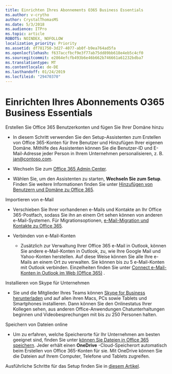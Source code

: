 ```yaml
---
title: Einrichten Ihres Abonnements O365 Business Essentials
ms.author: v-crytho
author: CrystalThomasMS
ms.date: 5/3/2018
ms.audience: ITPro
ms.topic: article
ROBOTS: NOINDEX, NOFOLLOW
localization_priority: Priority
ms.assetid: df781750-3d27-4077-ab0f-b9ea764ad5fa
ms.openlocfilehash: f637accfbcf9e3f77ab75dd89bb618e4eb5c4cf0
ms.sourcegitcommit: e2864efcfb493b6e46b662b746661a61232bdba7
ms.translationtype: MT
ms.contentlocale: de-DE
ms.lasthandoff: 01/24/2019
ms.locfileid: "29470370"
---
```

# <a name="setting-up-your-o365-business-essentials-subscription"></a>Einrichten Ihres Abonnements O365 Business Essentials

Erstellen Sie Office 365 Benutzerkonten und fügen Sie Ihrer Domäne hinzu
  
- In diesem Schritt verwenden Sie den Setup-Assistenten zum Erstellen von Office 365-Konten für Ihre Benutzer und Hinzufügen Ihrer eigenen Domäne. Mithilfe des Assistenten können Sie die Benutzer-ID und E-Mail-Adresse jeder Person in Ihrem Unternehmen personalisieren, z. B. jan@contoso.com.
    
- Wechseln Sie zum [Office 365 Admin Center](https://login.partner.microsoftonline.cn/).
    
- Wählen Sie, um den Assistenten zu starten, **Wechseln Sie zum Setup**. Finden Sie weitere Informationen finden Sie unter [Hinzufügen von Benutzern und Domäne zu Office 365](https://support.office.com/en-US/Article/Add-users-and-domain-to-Office-365-6383f56d-3d09-4dcb-9b41-b5f5a5efd611).
    
Importieren von e-Mail
  
- Verschieben Sie Ihrer vorhandenen e-Mails und Kontakte an Ihr Office 365-Postfach, sodass Sie ihn an einem Ort sehen können von anderen e-Mail-Systemen. Für Migrationsoptionen, [e-Mail-Migration und Kontakte zu Office 365](https://support.office.com/en-US/Article/Migrate-email-and-contacts-to-Office-365-a3e3bddb-582e-4133-8670-e61b9f58627e).
    
- Verbinden von e-Mail-Konten
    
  - Zusätzlich zur Verwaltung Ihrer Office 365 e-Mail in Outlook, können Sie andere e-Mail-Konten in Outlook, zu, wie Ihre Google Mail und Yahoo-Konten herstellen. Auf diese Weise können Sie alle Ihre e-Mails an einem Ort zu verwalten. Sie können bis zu 5 e-Mail-Konten mit Outlook verbinden. Einzelheiten finden Sie unter [Connect e-Mail-Konten in Outlook im Web (Office 365)](https://support.office.com/en-US/Article/Connect-email-accounts-in-Outlook-on-the-web-Office-365-d7012ff0-924f-4f78-8aca-c3912d886c4d) . 
    
Installieren von Skype für Unternehmen
  
- Sie und die Mitglieder Ihres Teams können [Skype for Business herunterladen](https://support.office.com/en-US/Article/download-and-install-Skype-for-Business-8a0d4da8-9d58-44f9-9759-5c8f340cb3fb) und auf allen ihren Macs, PCs sowie Tablets und Smartphones installieren. Dann können Sie den Onlinestatus Ihrer Kollegen sehen, aus anderen Office-Anwendungen Chatunterhaltungen beginnen und Videobesprechungen mit bis zu 250 Personen halten. 
    
Speichern von Dateien online
  
- Um zu erfahren, welche Speicherorte für Ihr Unternehmen am besten geeignet sind, finden Sie unter [können Sie Dateien in Office 365 speichern](https://support.office.com/article/c7c20284-bc94-47f4-9728-d28e9daf0790.aspx). Jeder erhält einen **OneDrive** -Cloud-Speicherort automatisch beim Erstellen von Office 365-Konten für sie. Mit OneDrive können Sie die Dateien auf Ihrem Computer, Telefone und Tablets zugreifen. 
    
Ausführliche Schritte für das Setup finden Sie in [diesem Artikel](https://support.office.com/en-US/Article/set-up-Office-365-for-business-6a3a29a0-e616-4713-99d1-15eda62d04fa#ID0EAAAABAAA=Business_Essentials).
  

